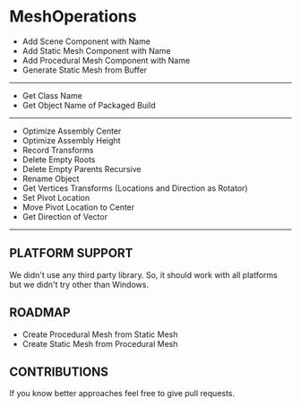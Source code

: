 # MeshOperations

- Add Scene Component with Name
- Add Static Mesh Component with Name
- Add Procedural Mesh Component with Name
- Generate Static Mesh from Buffer
--------------------------------------------------------------------------------------------
- Get Class Name
- Get Object Name of Packaged Build
--------------------------------------------------------------------------------------------
- Optimize Assembly Center
- Optimize Assembly Height
- Record Transforms
- Delete Empty Roots
- Delete Empty Parents Recursive
- Rename Object
- Get Vertices Transforms (Locations and Direction as Rotator)
- Set Pivot Location
- Move Pivot Location to Center
- Get Direction of Vector
--------------------------------------------------------------------------------------------
## PLATFORM SUPPORT
We didn't use any third party library. So, it should work with all platforms but we didn't try other than Windows.

## ROADMAP
- Create Procedural Mesh from Static Mesh
- Create Static Mesh from Procedural Mesh

## CONTRIBUTIONS
If you know better approaches feel free to give pull requests.
